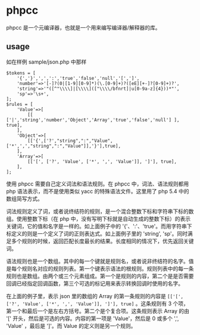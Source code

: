 # phpcc

phpcc 是一个元编译器，也就是一个用来编写编译器/解释器的库。


## usage

如在样例 sample/json.php 中那样

    $tokens = [
        '{','}',',',':','true','false','null','[',']',
        'number'=>'[-]?(0|[1-9][0-9]*)(\.[0-9]+)?([eE][+-]?[0-9]+)?',
        'string'=>'"([^"\\\\]|[\\\\](["\\\\/bfnrt]|u[0-9a-z]{4}))*"',
        'sp'=>'\s+',
    ];
    $rules = [
        'Value'=>[
            [[ ['|','string','number','Object','Array','true','false','null'] ], true],
        ],
        'Object'=>[
            [['{',['?',"string",":","Value",['*',',',"string",":","Value"]],'}'],true],
        ],
        'Array'=>[
            [['[', ['?', 'Value', ['*', ',', 'Value']], ']'], true],
        ],
    ];


使用 phpcc 需要自己定义词法和语法规则。在 phpcc 中，词法、语法规则都用 php 语法表示，而不是使用类似 yacc 的特殊语法文件。这里用了 php 5.4 中的数组简写方式。

词法规则定义了词，或者说终结符的规则，是一个混合整数下标和字符串下标的数组。使用整数下标（在 php 中，没有写明下标就是自动生成的整数下标）的表示关键词，它的值和名字是一样的。如上面例子中的 '{'、':'、'true'。而用字符串下标定义的则是一个定义了词的正则表达式。如上面例子里的 'string', 'sp'。同时满足多个规则的时候，返回匹配长度最长的结果。长度相同的情况下，优先返回关键词。

语法规则也是一个数组。其中的每一个键就是规则名，或者说非终结符的名字。值是每个规则名对应的规则列表。第一个键表示语法的根规则。规则列表中的每一条规则也是数组。由两个或三个元素组成。第一个是规则的内容，第二个是是否需要回调已经指定回调函数，第三个可选的标记用来表示转换回调时使用的名字。

在上面的例子里，表示 json 里的数组的 Array 的第一条规则的内容是 `[['[', ['?', 'Value', ['*', ',', 'Value']], ']'], true]` 。这条规则有 3 个项，第一个和最后一个是左右方括号。第二个是个复合项。这条规则表示 Array 的由 '[' 开头，然后是可选的内容。内容的第一项是 'Value'，然后是 0 或多个 ',', 'Value' ，最后是 ']'。而 Value 的定义则是另一个规则。

